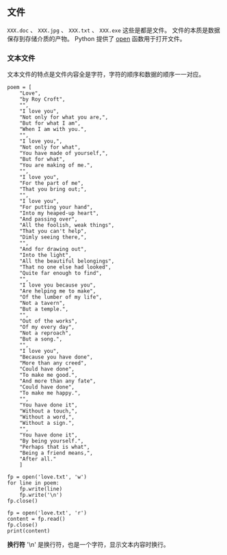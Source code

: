 ## 文件 ##
`XXX.doc` 、 `XXX.jpg` 、 `XXX.txt` 、 `XXX.exe` 这些是都是文件。
文件的本质是数据保存到存储介质的产物。
Python 提供了 [open](https://docs.python.org/3.5/library/functions.html#open) 函数用于打开文件。

### 文本文件 ###
文本文件的特点是文件内容全是字符，字符的顺序和数据的顺序一一对应。

```
poem = [
	"Love",
	"by Roy Croft",
	"",
	"I love you",
	"Not only for what you are,",
	"But for what I am",
	"When I am with you.",
	"",
	"I love you,",
	"Not only for what",
	"You have made of yourself,",
	"But for what",
	"You are making of me.",
	"",
	"I love you",
	"For the part of me",
	"That you bring out;",
	"",
	"I love you",
	"For putting your hand",
	"Into my heaped-up heart",
	"And passing over",
	"All the foolish, weak things",
	"That you can't help",
	"Dimly seeing there,",
	"",
	"And for drawing out",
	"Into the light",
	"All the beautiful belongings",
	"That no one else had looked",
	"Quite far enough to find",
	"",
	"I love you because you",
	"Are helping me to make",
	"Of the lumber of my life",
	"Not a tavern",
	"But a temple.",
	"",
	"Out of the works",
	"Of my every day",
	"Not a reproach",
	"But a song.",
	"",
	"I love you",
	"Because you have done",
	"More than any creed",
	"Could have done",
	"To make me good.",
	"And more than any fate",
	"Could have done",
	"To make me happy.",
	"",
	"You have done it",
	"Without a touch,",
	"Without a word,",
	"Without a sign.",
	"",
	"You have done it",
	"By being yourself.",
	"Perhaps that is what",
	"Being a friend means,",
	"After all."
	]

fp = open('love.txt', 'w')
for line in poem:
	fp.write(line)
	fp.write('\n')
fp.close()

fp = open('love.txt', 'r')
content = fp.read()
fp.close()
print(content)
```

**换行符** '\n' 是换行符，也是一个字符，显示文本内容时换行。
